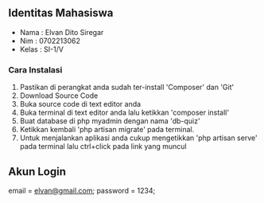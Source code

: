 
## Identitas Mahasiswa
- Nama    : Elvan Dito Siregar
- Nim     : 0702213062
- Kelas   : SI-1/V

### Cara Instalasi
1. Pastikan di perangkat anda sudah ter-install 'Composer' dan 'Git'
2. Download Source Code
3. Buka source code di text editor anda
4. Buka terminal di text editor anda lalu ketikkan 'composer install'
5. Buat database di php myadmin dengan nama 'db-quiz'
6. Ketikkan kembali 'php artisan migrate' pada terminal.
7. Untuk menjalankan aplikasi anda cukup mengetikkan 'php artisan serve' pada terminal lalu ctrl+click pada link yang muncul

## Akun Login
email       = elvan@gmail.com;
password    = 1234;





